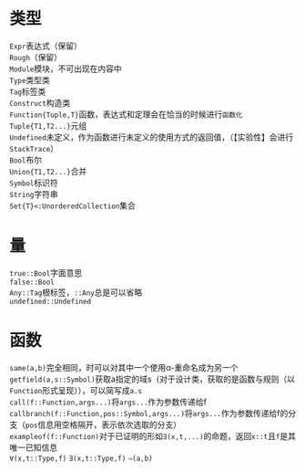 # 类型
`Expr`表达式（保留）  
`Rough`（保留）  
`Module`模块，不可出现在内容中  
`Type`类型类  
`Tag`标签类  
`Construct`构造类  
`Function{Tuple,T}`函数，表达式和定理会在恰当的时候进行`函数化`  
`Tuple{T1,T2...}`元组  
`Undefined`未定义，作为函数进行未定义的使用方式的返回值，（【实验性】会进行`StackTrace`）  
`Bool`布尔  
`Union{T1,T2...}`合并  
`Symbol`标识符  
`String`字符串  
`Set{T}<:UnorderedCollection`集合  

# 量
`true::Bool`字面意思  
`false::Bool`  
`Any::Tag`根标签，`::Any`总是可以省略  
`undefined::Undefined`  

# 函数
`same(a,b)`完全相同，时可以对其中一个使用α-重命名成为另一个  
`getfield(a,s::Symbol)`获取a指定的域s（对于设计类，获取的是函数与规则（以`Function`形式呈现）），可以简写成`a.s`  
`call(f::Function,args...)`将`args...`作为参数传递给f  
`callbranch(f::Function,pos::Symbol,args...)`将`args...`作为参数传递给f的分支（`pos`信息用空格隔开，表示依次选取的分支）  
`exampleof(f::Function)`对于已证明的形如`∃(x,t,...)`的命题，返回`x::t`且`f`是其唯一已知信息  
`∀(x,t::Type,f)`
`∃(x,t::Type,f)`
`⇒(a,b)`
